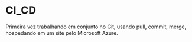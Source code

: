# CI_CD
Primeira vez trabalhando em conjunto no Git, usando pull, commit, merge, hospedando em um site pelo Microsoft Azure.
